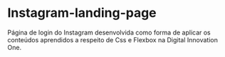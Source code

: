 # Instagram-landing-page
Página de login do Instagram desenvolvida como forma de aplicar os conteúdos aprendidos a respeito de Css e Flexbox na Digital Innovation One.
